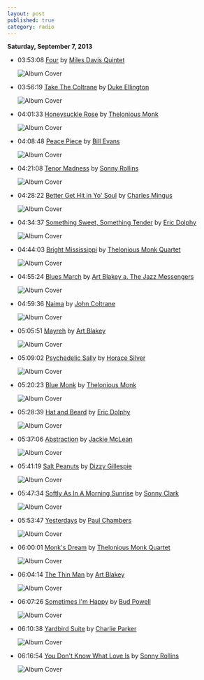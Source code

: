 ```yaml
---
layout: post
published: true
category: radio
---
```


**Saturday, September  7, 2013**

*   03:53:08  [Four](http://goo.gl/TQRV98) by [Miles Davis Quintet](http://www.last.fm/music/Miles+Davis+Quintet)

    ![Album Cover](http://userserve-ak.last.fm/serve/174s/55595055.jpg "Workin' With Miles Davis Quintet")

*   03:56:19  [Take The Coltrane](http://goo.gl/McH7Kp) by [Duke Ellington](http://www.last.fm/music/Duke+Ellington)

    ![Album Cover](http://userserve-ak.last.fm/serve/174s/69246424.png "Duke Ellington & John Coltrane")

*   04:01:33  [Honeysuckle Rose](http://goo.gl/SfE26y) by [Thelonious Monk](http://www.last.fm/music/Thelonious+Monk)

    ![Album Cover](http://userserve-ak.last.fm/serve/174s/89890337.jpg "The Unique Thelonious Monk")

*   04:08:48  [Peace Piece](http://goo.gl/rWtnyR) by [Bill Evans](http://www.last.fm/music/Bill+Evans)

    ![Album Cover](http://userserve-ak.last.fm/serve/174s/90175257.jpg "Jazz Showcase")

*   04:21:08  [Tenor Madness](http://goo.gl/mIZgNj) by [Sonny Rollins](http://www.last.fm/music/Sonny+Rollins)

    ![Album Cover](http://userserve-ak.last.fm/serve/174s/57733395.jpg "Tenor Madness")

*   04:28:22  [Better Get Hit in Yo' Soul](http://goo.gl/XEeuzk) by [Charles Mingus](http://www.last.fm/music/Charles+Mingus)

    ![Album Cover](http://userserve-ak.last.fm/serve/174s/32562421.jpg "Epitaph")

*   04:34:37  [Something Sweet, Something Tender](http://goo.gl/XKyD64) by [Eric Dolphy](http://www.last.fm/music/Eric+Dolphy)

    ![Album Cover](http://userserve-ak.last.fm/serve/174s/81291455.jpg "‘Out to Lunch!’")

*   04:44:03  [Bright Mississippi](http://goo.gl/LZCVpM) by [Thelonious Monk Quartet](http://www.last.fm/music/Thelonious+Monk+Quartet)

    ![Album Cover](http://userserve-ak.last.fm/serve/174s/69105696.png "Monk's Dream")

*   04:55:24  [Blues March](http://goo.gl/3znpfI) by [Art Blakey a. The Jazz Messengers](http://www.last.fm/music/Art+Blakey+a.+The+Jazz+Messengers)

    ![Album Cover](http://userserve-ak.last.fm/serve/174s/81128737.png "Moanin'")

*   04:59:36  [Naima](http://goo.gl/n3TOlN) by [John Coltrane](http://www.last.fm/music/John+Coltrane)

    ![Album Cover](http://userserve-ak.last.fm/serve/174s/41044585.png "Giant Steps")

*   05:05:51  [Mayreh](http://goo.gl/KbVrn7) by [Art Blakey](http://www.last.fm/music/Art+Blakey)

    ![Album Cover](http://userserve-ak.last.fm/serve/174s/18468931.jpg "A Night at Birdland, Volume 1")

*   05:09:02  [Psychedelic Sally](http://goo.gl/YkmfrH) by [Horace Silver](http://www.last.fm/music/Horace+Silver)

    ![Album Cover](http://cdn.last.fm/flatness/catalogue/noimage/2/default_album_medium.png "Blue Note Trip, Volume 3: Goin' Down / Gettin' Up")

*   05:20:23  [Blue Monk](http://goo.gl/2YdNHJ) by [Thelonious Monk](http://www.last.fm/music/Thelonious+Monk)

    ![Album Cover](http://userserve-ak.last.fm/serve/174s/4448960.jpg "The Columbia Years (1962-1968) (disc 2)")

*   05:28:39  [Hat and Beard](http://goo.gl/tbMkVW) by [Eric Dolphy](http://www.last.fm/music/Eric+Dolphy)

    ![Album Cover](http://userserve-ak.last.fm/serve/174s/81291455.jpg "‘Out to Lunch!’")

*   05:37:06  [Abstraction](http://goo.gl/ozFSLR) by [Jackie McLean](http://www.last.fm/music/Jackie+McLean)

    ![Album Cover](http://userserve-ak.last.fm/serve/174s/4874050.jpg "4, 5, And 6")

*   05:41:19  [Salt Peanuts](http://goo.gl/59EiMh) by [Dizzy Gillespie](http://www.last.fm/music/Dizzy+Gillespie)

    ![Album Cover](http://images.amazon.com/images/P/B00005RDA9.01._SCMZZZZZZZ_.jpg "The Dizzy Gillespie Story: 1939-1950")

*   05:47:34  [Softly As In A Morning Sunrise](http://goo.gl/HqxebI) by [Sonny Clark](http://www.last.fm/music/Sonny+Clark)

    ![Album Cover](http://userserve-ak.last.fm/serve/174s/90273017.jpg "The Best Of The Blue Note Years")

*   05:53:47  [Yesterdays](http://goo.gl/JrjaQA) by [Paul Chambers](http://www.last.fm/music/Paul+Chambers)

    ![Album Cover](http://userserve-ak.last.fm/serve/174s/53316357.jpg "Bass on Top")

*   06:00:01  [Monk's Dream](http://goo.gl/jfIaQe) by [Thelonious Monk Quartet](http://www.last.fm/music/Thelonious+Monk+Quartet)

    ![Album Cover](http://userserve-ak.last.fm/serve/174s/69105696.png "Monk's Dream")

*   06:04:14  [The Thin Man](http://goo.gl/taAIgn) by [Art Blakey](http://www.last.fm/music/Art+Blakey)

    ![Album Cover](http://images.amazon.com/images/P/B00097HE94.01._SCMZZZZZZZ_.jpg "Hard Bop")

*   06:07:26  [Sometimes I'm Happy](http://goo.gl/JyhkrV) by [Bud Powell](http://www.last.fm/music/Bud+Powell)

    ![Album Cover](http://userserve-ak.last.fm/serve/174s/44668079.jpg "Jazz Giant")

*   06:10:38  [Yardbird Suite](http://goo.gl/TKKYhq) by [Charlie Parker](http://www.last.fm/music/Charlie+Parker)

    ![Album Cover](http://userserve-ak.last.fm/serve/174s/91439097.jpg "Yardbird Suite")

*   06:16:54  [You Don't Know What Love Is](http://goo.gl/cvz0xM) by [Sonny Rollins](http://www.last.fm/music/Sonny+Rollins)

    ![Album Cover](http://userserve-ak.last.fm/serve/174s/72361970.png "Saxophone Colossus")

